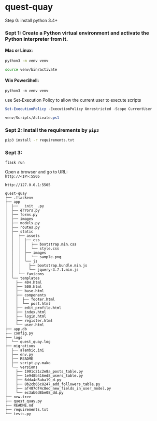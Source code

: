 # quest-quay
Step 0: install python 3.4+
### Sept 1: Create a Python virtual environment and activate the Python interpreter from it.
#### Mac or Linux:
```bash
python3 -m venv venv
```
```bash
source venv/bin/activate
```
#### Win PowerShell:
```powershell
python3 -m venv venv
```
use Set-Execution Policy to allow the current user to execute scripts
```powershell
Set-ExecutionPolicy -ExecutionPolicy Unrestricted -Scope CurrentUser
```
```powershell
venv/Scripts/Activate.ps1
```

### Sept 2: Install the requirements by `pip3`   
```bash
pip3 install -r requirements.txt
```


### Sept 3: 
```bash
flask run
```
Open a browser and go to URL:   
`http://<IP>:5505 `    
   
`http://127.0.0.1:5505 `

```
quest-quay
├── .flaskenv
├── app
│  ├── __init__.py
│  ├── errors.py
│  ├── forms.py
│  ├── images
│  ├── models.py
│  ├── routes.py
│  ├── static
│  │  ├── assets
│  │  │  ├── css
│  │  │  │  ├── bootstrap.min.css
│  │  │  │  └── style.css
│  │  │  ├── images
│  │  │  │  └── sample.png
│  │  │  └── js
│  │  │    ├── bootstrap.bundle.min.js
│  │  │    └── jquery-3.7.1.min.js
│  │  └── favicons
│  └── templates
│    ├── 404.html
│    ├── 500.html
│    ├── base.html
│    ├── components
│    │  ├── footer.html
│    │  └── post.html
│    ├── edit_profile.html
│    ├── index.html
│    ├── login.html
│    ├── register.html
│    └── user.html
├── app.db
├── config.py
├── logs
│  └── quest_quay.log
├── migrations
│  ├── alembic.ini
│  ├── env.py
│  ├── README
│  ├── script.py.mako
│  └── versions
│    ├── 1901c21c2e8a_posts_table.py
│    ├── 1e948b416ed8_users_table.py
│    ├── 6dda4d5aba19_d.py
│    ├── 8b2cb65c8247_add_followers_table.py
│    ├── af487df4c8ed_new_fields_in_user_model.py
│    └── ec3ab6d8be08_dd.py
├── new.tree
├── quest_quay.py
├── README.md
├── requirements.txt
└── tests.py
   ```